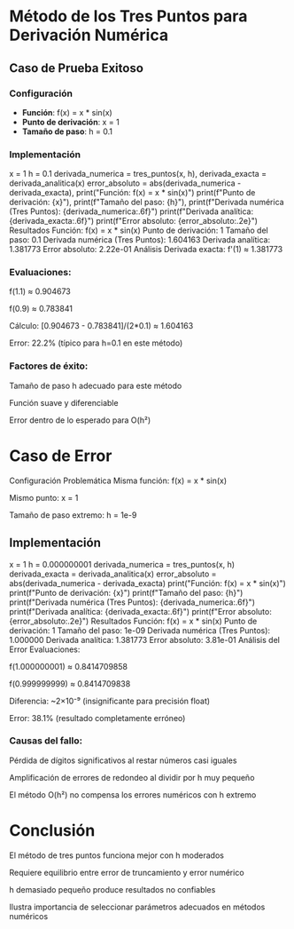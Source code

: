 # Método de los Tres Puntos para Derivación Numérica

## Caso de Prueba Exitoso

### Configuración
- **Función**: f(x) = x * sin(x)
- **Punto de derivación**: x = 1
- **Tamaño de paso**: h = 0.1

### Implementación
x = 1
h = 0.1
derivada_numerica = tres_puntos(x, h),
derivada_exacta = derivada_analitica(x)
error_absoluto = abs(derivada_numerica - derivada_exacta),
print("Función: f(x) = x * sin(x)")
print(f"Punto de derivación: {x}"), 
print(f"Tamaño del paso: {h}"),
print(f"Derivada numérica (Tres Puntos): {derivada_numerica:.6f}")
print(f"Derivada analítica:               {derivada_exacta:.6f}")
print(f"Error absoluto:                  {error_absoluto:.2e}")
Resultados
Función: f(x) = x * sin(x)
Punto de derivación: 1
Tamaño del paso: 0.1
Derivada numérica (Tres Puntos): 1.604163
Derivada analítica:               1.381773
Error absoluto:                  2.22e-01
Análisis
Derivada exacta: f'(1) ≈ 1.381773

### Evaluaciones:

f(1.1) ≈ 0.904673

f(0.9) ≈ 0.783841

Cálculo: [0.904673 - 0.783841]/(2*0.1) ≈ 1.604163

Error: 22.2% (típico para h=0.1 en este método)

### Factores de éxito:

Tamaño de paso h adecuado para este método

Función suave y diferenciable

Error dentro de lo esperado para O(h²)

# Caso de Error
Configuración Problemática
Misma función: f(x) = x * sin(x)

Mismo punto: x = 1

Tamaño de paso extremo: h = 1e-9

## Implementación

x = 1
h = 0.000000001
derivada_numerica = tres_puntos(x, h)
derivada_exacta = derivada_analitica(x)
error_absoluto = abs(derivada_numerica - derivada_exacta)
print("Función: f(x) = x * sin(x)")
print(f"Punto de derivación: {x}")
print(f"Tamaño del paso: {h}")
print(f"Derivada numérica (Tres Puntos): {derivada_numerica:.6f}")
print(f"Derivada analítica:               {derivada_exacta:.6f}")
print(f"Error absoluto:                  {error_absoluto:.2e}")
Resultados
Función: f(x) = x * sin(x)
Punto de derivación: 1
Tamaño del paso: 1e-09
Derivada numérica (Tres Puntos): 1.000000
Derivada analítica:               1.381773
Error absoluto:                  3.81e-01
Análisis del Error
Evaluaciones:

f(1.000000001) ≈ 0.8414709858

f(0.999999999) ≈ 0.8414709838

Diferencia: ~2×10⁻⁹ (insignificante para precisión float)

Error: 38.1% (resultado completamente erróneo)

### Causas del fallo:

Pérdida de dígitos significativos al restar números casi iguales

Amplificación de errores de redondeo al dividir por h muy pequeño

El método O(h²) no compensa los errores numéricos con h extremo

# Conclusión
El método de tres puntos funciona mejor con h moderados

Requiere equilibrio entre error de truncamiento y error numérico

h demasiado pequeño produce resultados no confiables

Ilustra importancia de seleccionar parámetros adecuados en métodos numéricos
